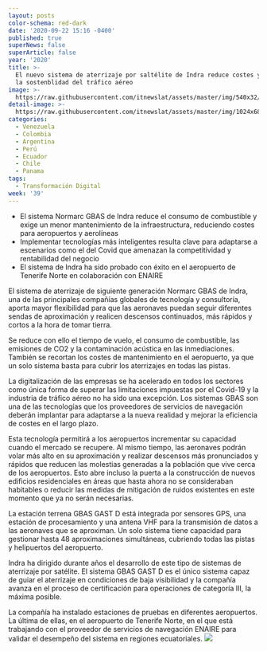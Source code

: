 ```yaml
---
layout: posts
color-schema: red-dark
date: '2020-09-22 15:16 -0400'
published: true
superNews: false
superArticle: false
year: '2020'
title: >-
  El nuevo sistema de aterrizaje por saltélite de Indra reduce costes y refuerza
  la sostenblidad del tráfico aéreo
image: >-
  https://raw.githubusercontent.com/itnewslat/assets/master/img/540x32/Aterrizaje-p.jpg
detail-image: >-
  https://raw.githubusercontent.com/itnewslat/assets/master/img/1024x680/Aterrizaje-g.jpg
categories:
  - Venezuela
  - Colombia
  - Argentina
  - Perú
  - Ecuador
  - Chile
  - Panama
tags:
  - Transformación Digital
week: '39'
---
```

 
- El sistema Normarc GBAS de Indra reduce el consumo de combustible y exige un menor mantenimiento de la infraestructura, reduciendo costes para aeropuertos y aerolíneas 
- Implementar tecnologías más inteligentes resulta clave para adaptarse a escenarios como el del Covid que amenazan la competitividad y rentabilidad del negocio 
- El sistema de Indra ha sido probado con éxito en el aeropuerto de Tenerife Norte en colaboración con ENAIRE 

El sistema de aterrizaje de siguiente generación Normarc GBAS de Indra, una de las principales compañías globales de tecnología y consultoría, aporta mayor flexibilidad para que las aeronaves puedan seguir diferentes sendas de aproximación y realicen descensos continuados, más rápidos y cortos a la hora de tomar tierra. 

Se reduce con ello el tiempo de vuelo, el consumo de combustible, las emisiones de CO2 y la contaminación acústica en las inmediaciones. También se recortan los costes de mantenimiento en el aeropuerto, ya que un solo sistema basta para cubrir los aterrizajes en todas las pistas. 

La digitalización de las empresas se ha acelerado en todos los sectores como única forma de superar las limitaciones impuestas por el Covid-19 y la industria de tráfico aéreo no ha sido una excepción. Los sistemas GBAS son una de las tecnologías que los proveedores de servicios de navegación deberán implantar para adaptarse a la nueva realidad y mejorar la eficiencia de costes en el largo plazo. 

Esta tecnología permitirá a los aeropuertos incrementar su capacidad cuando el mercado se recupere. Al mismo tiempo, las aeronaves podrán volar más alto en su aproximación y realizar descensos más pronunciados y rápidos que reducen las molestias generadas a la población que vive cerca de los aeropuertos. Esto abre incluso la puerta a la construcción de nuevos edificios residenciales en áreas que hasta ahora no se consideraban habitables o reducir las medidas de mitigación de ruidos existentes en este momento que ya no serán necesarias. 

La estación terrena GBAS GAST D está integrada por sensores GPS, una estación de procesamiento y una antena VHF para la transmisión de datos a las aeronaves que se aproximan. Un solo sistema tiene capacidad para gestionar hasta 48 aproximaciones simultáneas, cubriendo todas las pistas y helipuertos del aeropuerto. 

Indra ha dirigido durante años el desarrollo de este tipo de sistemas de aterrizaje por satélite. El sistema GBAS GAST D es el único sistema capaz de guiar el aterrizaje en condiciones de baja visibilidad y la compañía avanza en el proceso de certificación para operaciones de categoría III, la máxima posible. 

La compañía ha instalado estaciones de pruebas en diferentes aeropuertos. La última de ellas, en el aeropuerto de Tenerife Norte, en el que está trabajando con el proveedor de servicios de navegación ENAIRE para validar el desempeño del sistema en regiones ecuatoriales. 
<img src="https://tracker.metricool.com/c3po.jpg?hash=56f88a41e39ab42c063cc51676587a04"/>